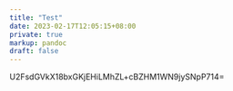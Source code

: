 ```yaml
---
title: "Test"
date: 2023-02-17T12:05:15+08:00
private: true
markup: pandoc
draft: false
---
```

U2FsdGVkX18bxGKjEHiLMhZL+cBZHM1WN9jySNpP714=